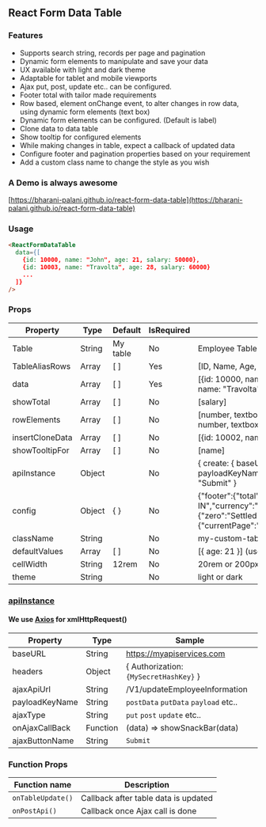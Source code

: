 ## React Form Data Table
### Features
- Supports search string, records per page and pagination
- Dynamic form elements to manipulate and save your data
- UX available with light and dark theme
- Adaptable for tablet and mobile viewports
- Ajax put, post, update etc.. can be configured.
- Footer total with tailor made requirements
- Row based, element onChange event, to alter changes in row data, using dynamic form elements (text box)
- Dynamic form elements can be configured. (Default is label)
- Clone data to data table
- Show tooltip for configured elements
- While making changes in table, expect a callback of updated data
- Configure footer and pagination properties based on your requirement
- Add a custom class name to change the style as you wish

### A Demo is always awesome
[https://bharani-palani.github.io/react-form-data-table](https://bharani-palani.github.io/react-form-data-table)

### Usage
```html
<ReactFormDataTable
  data={[
    {id: 10000, name: "John", age: 21, salary: 50000},
    {id: 10003, name: "Travolta", age: 28, salary: 60000}
    ...
  ]}
/>
```

### Props
Property  | Type | Default | IsRequired | Sample
----------- | -------| -------- | ------------- | ---------
Table  | String | My table | No | Employee Table
TableAliasRows | Array | [ ] | Yes | [ID, Name, Age, Salary]
data | Array | [ ] | Yes | [{id: 10000, name: "John", age: 21, salary: 50000},{id: 10003, name: "Travolta", age: 28, salary: 60000}]
showTotal | Array | [ ] | No | [salary]
rowElements | Array | [ ] | No | [number, textbox, number, number] (Available form elements: number, textbox, textarea, checkbox, date, dateTime, fetch)
insertCloneData | Array | [ ] | No | [{id: 10002, name: "Woo", age: 31, salary: 70000}]
showTooltipFor | Array | [ ] | No | [name]
apiInstance | Object | | No |  { create: { baseURL: "", headers: {}, }, ajaxApiUrl: "", payloadKeyName: "payload", ajaxType: "post", ajaxButtonName: "Submit" }
config | Object | { } | No | {"footer":{"total":{"locale":"en-IN","currency":"","maxDecimal":2,"doubleEntryBalanceStrings":{"zero":"Settled","plus":"Ahead","minus":"Behind"}},"pagination":{"currentPage":"first","recordsPerPage":10,"maxPagesToShow":5}}}
className | String |  | No | my-custom-table
defaultValues | Array | [ ] | No | [{ age: 21 }] (used only during adding rows in table)
cellWidth | String | 12rem | No | 20rem or 200px
theme | String | | No | light or dark

### [apiInstance](#api-ins)
#### We use [Axios](https://www.npmjs.com/package/axios) for xmlHttpRequest()

| Property | Type | Sample
| -- | -- | -- |
| baseURL | String | https://myapiservices.com |
| headers | Object | { Authorization: `{MySecretHashKey}` } |
| ajaxApiUrl | String | /V1/updateEmployeeInformation |
| payloadKeyName | String | `postData` `putData` `payload` etc.. |
| ajaxType | String | `put` `post` `update` etc.. |
| onAjaxCallBack | Function | (data) => showSnackBar(data) |
| ajaxButtonName | String | `Submit` |

### Function Props
| Function name | Description
| ------------------ | -------------- |
| `onTableUpdate()` | Callback after table data is updated
| `onPostApi()` | Callback once Ajax call is done


